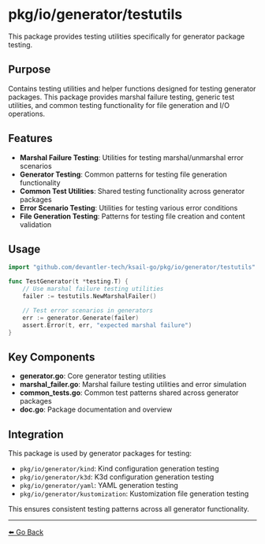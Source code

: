 # pkg/io/generator/testutils

This package provides testing utilities specifically for generator package testing.

## Purpose

Contains testing utilities and helper functions designed for testing generator packages. This package provides marshal failure testing, generic test utilities, and common testing functionality for file generation and I/O operations.

## Features

- **Marshal Failure Testing**: Utilities for testing marshal/unmarshal error scenarios
- **Generator Testing**: Common patterns for testing file generation functionality
- **Common Test Utilities**: Shared testing functionality across generator packages
- **Error Scenario Testing**: Utilities for testing various error conditions
- **File Generation Testing**: Patterns for testing file creation and content validation

## Usage

```go
import "github.com/devantler-tech/ksail-go/pkg/io/generator/testutils"

func TestGenerator(t *testing.T) {
    // Use marshal failure testing utilities
    failer := testutils.NewMarshalFailer()

    // Test error scenarios in generators
    err := generator.Generate(failer)
    assert.Error(t, err, "expected marshal failure")
}
```

## Key Components

- **generator.go**: Core generator testing utilities
- **marshal_failer.go**: Marshal failure testing utilities and error simulation
- **common_tests.go**: Common test patterns shared across generator packages
- **doc.go**: Package documentation and overview

## Integration

This package is used by generator packages for testing:

- `pkg/io/generator/kind`: Kind configuration generation testing
- `pkg/io/generator/k3d`: K3d configuration generation testing
- `pkg/io/generator/yaml`: YAML generation testing
- `pkg/io/generator/kustomization`: Kustomization file generation testing

This ensures consistent testing patterns across all generator functionality.

---

[⬅️ Go Back](../../../README.md)

